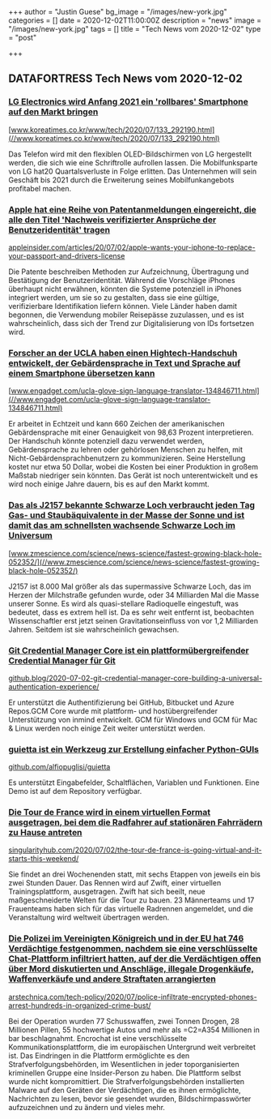 +++
author = "Justin Guese"
bg_image = "/images/new-york.jpg"
categories = []
date = 2020-12-02T11:00:00Z
description = "news"
image = "/images/new-york.jpg"
tags = []
title = "Tech News vom 2020-12-02"
type = "post"

+++

        
## DATAFORTRESS Tech News vom 2020-12-02

### [LG Electronics wird Anfang 2021 ein 'rollbares' Smartphone auf den Markt bringen](//www.koreatimes.co.kr/www/tech/2020/07/133_292190.html)


[www.koreatimes.co.kr/www/tech/2020/07/133_292190.html](//www.koreatimes.co.kr/www/tech/2020/07/133_292190.html)


Das Telefon wird mit den flexiblen OLED-Bildschirmen von LG hergestellt werden, die sich wie eine Schriftrolle aufrollen lassen. Die Mobilfunksparte von LG hat20 Quartalsverluste in Folge erlitten. Das Unternehmen will sein Geschäft bis 2021 durch die Erweiterung seines Mobilfunkangebots profitabel machen.


### [Apple hat eine Reihe von Patentanmeldungen eingereicht, die alle den Titel 'Nachweis verifizierter Ansprüche der Benutzeridentität' tragen](//appleinsider.com/articles/20/07/02/apple-wants-your-iphone-to-replace-your-passport-and-drivers-license)


[appleinsider.com/articles/20/07/02/apple-wants-your-iphone-to-replace-your-passport-and-drivers-license](//appleinsider.com/articles/20/07/02/apple-wants-your-iphone-to-replace-your-passport-and-drivers-license)


Die Patente beschreiben Methoden zur Aufzeichnung, Übertragung und Bestätigung der Benutzeridentität. Während die Vorschläge iPhones überhaupt nicht erwähnen, könnten die Systeme potenziell in iPhones integriert werden, um sie so zu gestalten, dass sie eine gültige, verifizierbare Identifikation liefern können. Viele Länder haben damit begonnen, die Verwendung mobiler Reisepässe zuzulassen, und es ist wahrscheinlich, dass sich der Trend zur Digitalisierung von IDs fortsetzen wird.


### [Forscher an der UCLA haben einen Hightech-Handschuh entwickelt, der Gebärdensprache in Text und Sprache auf einem Smartphone übersetzen kann](//www.engadget.com/ucla-glove-sign-language-translator-134846711.html)


[www.engadget.com/ucla-glove-sign-language-translator-134846711.html](//www.engadget.com/ucla-glove-sign-language-translator-134846711.html)


Er arbeitet in Echtzeit und kann 660 Zeichen der amerikanischen Gebärdensprache mit einer Genauigkeit von 98,63 Prozent interpretieren. Der Handschuh könnte potenziell dazu verwendet werden, Gebärdensprache zu lehren oder gehörlosen Menschen zu helfen, mit Nicht-Gebärdensprachbenutzern zu kommunizieren. Seine Herstellung kostet nur etwa 50 Dollar, wobei die Kosten bei einer Produktion in großem Maßstab niedriger sein könnten. Das Gerät ist noch unterentwickelt und es wird noch einige Jahre dauern, bis es auf den Markt kommt.


### [Das als J2157 bekannte Schwarze Loch verbraucht jeden Tag Gas- und Staubäquivalente in der Masse der Sonne und ist damit das am schnellsten wachsende Schwarze Loch im Universum](//www.zmescience.com/science/news-science/fastest-growing-black-hole-052352/)


[www.zmescience.com/science/news-science/fastest-growing-black-hole-052352/](//www.zmescience.com/science/news-science/fastest-growing-black-hole-052352/)


J2157 ist 8.000 Mal größer als das supermassive Schwarze Loch, das im Herzen der Milchstraße gefunden wurde, oder 34 Milliarden Mal die Masse unserer Sonne. Es wird als quasi-stellare Radioquelle eingestuft, was bedeutet, dass es extrem hell ist. Da es sehr weit entfernt ist, beobachten Wissenschaftler erst jetzt seinen Gravitationseinfluss von vor 1,2 Milliarden Jahren. Seitdem ist sie wahrscheinlich gewachsen.


### [Git Credential Manager Core ist ein plattformübergreifender Credential Manager für Git](//github.blog/2020-07-02-git-credential-manager-core-building-a-universal-authentication-experience/)


[github.blog/2020-07-02-git-credential-manager-core-building-a-universal-authentication-experience/](//github.blog/2020-07-02-git-credential-manager-core-building-a-universal-authentication-experience/)


Er unterstützt die Authentifizierung bei GitHub, Bitbucket und Azure Repos.GCM Core wurde mit plattform- und hostübergreifender Unterstützung von inmind entwickelt. GCM für Windows und GCM für Mac & Linux werden noch einige Zeit weiter unterstützt werden.


### [guietta ist ein Werkzeug zur Erstellung einfacher Python-GUIs](//github.com/alfiopuglisi/guietta)


[github.com/alfiopuglisi/guietta](//github.com/alfiopuglisi/guietta)


Es unterstützt Eingabefelder, Schaltflächen, Variablen und Funktionen. Eine Demo ist auf dem Repository verfügbar.


### [Die Tour de France wird in einem virtuellen Format ausgetragen, bei dem die Radfahrer auf stationären Fahrrädern zu Hause antreten](//singularityhub.com/2020/07/02/the-tour-de-france-is-going-virtual-and-it-starts-this-weekend/)


[singularityhub.com/2020/07/02/the-tour-de-france-is-going-virtual-and-it-starts-this-weekend/](//singularityhub.com/2020/07/02/the-tour-de-france-is-going-virtual-and-it-starts-this-weekend/)


Sie findet an drei Wochenenden statt, mit sechs Etappen von jeweils ein bis zwei Stunden Dauer. Das Rennen wird auf Zwift, einer virtuellen Trainingsplattform, ausgetragen. Zwift hat sich beeilt, neue maßgeschneiderte Welten für die Tour zu bauen. 23 Männerteams und 17 Frauenteams haben sich für das virtuelle Radrennen angemeldet, und die Veranstaltung wird weltweit übertragen werden.


### [Die Polizei im Vereinigten Königreich und in der EU hat 746 Verdächtige festgenommen, nachdem sie eine verschlüsselte Chat-Plattform infiltriert hatten, auf der die Verdächtigen offen über Mord diskutierten und Anschläge, illegale Drogenkäufe, Waffenverkäufe und andere Straftaten arrangierten](//arstechnica.com/tech-policy/2020/07/police-infiltrate-encrypted-phones-arrest-hundreds-in-organized-crime-bust/)


[arstechnica.com/tech-policy/2020/07/police-infiltrate-encrypted-phones-arrest-hundreds-in-organized-crime-bust/](//arstechnica.com/tech-policy/2020/07/police-infiltrate-encrypted-phones-arrest-hundreds-in-organized-crime-bust/)


Bei der Operation wurden 77 Schusswaffen, zwei Tonnen Drogen, 28 Millionen Pillen, 55 hochwertige Autos und mehr als =C2=A354 Millionen in bar beschlagnahmt. Encrochat ist eine verschlüsselte Kommunikationsplattform, die im europäischen Untergrund weit verbreitet ist. Das Eindringen in die Plattform ermöglichte es den Strafverfolgungsbehörden, im Wesentlichen in jeder toporganisierten kriminellen Gruppe eine Insider-Person zu haben. Die Plattform selbst wurde nicht kompromittiert. Die Strafverfolgungsbehörden installierten Malware auf den Geräten der Verdächtigen, die es ihnen ermöglichte, Nachrichten zu lesen, bevor sie gesendet wurden, Bildschirmpasswörter aufzuzeichnen und zu ändern und vieles mehr.